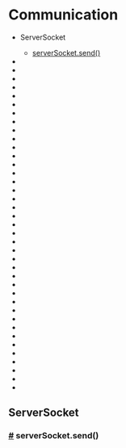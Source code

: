# Communication

- ServerSocket
  - [serverSocket.send()](#serverSocket.send)






-
-
-
-
-
-
-
-
-
-
-
-
-
-
-
-
-
-
-
-
-
-
-
-
-
-
-
-
-
-
-
-
-
-
-
-
-
-
-












































































## ServerSocket

### <a href="#serverSocket.send" name="serverSocket.send">#</a> serverSocket.send()

